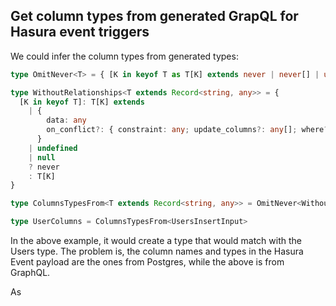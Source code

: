 ## Get column types from generated GrapQL for Hasura event triggers

We could infer the column types from generated types:

```ts
type OmitNever<T> = { [K in keyof T as T[K] extends never | never[] | undefined ? never : K]: T[K] }

type WithoutRelationships<T extends Record<string, any>> = {
  [K in keyof T]: T[K] extends
    | {
        data: any
        on_conflict?: { constraint: any; update_columns?: any[]; where?: any } | null
      }
    | undefined
    | null
    ? never
    : T[K]
}

type ColumnsTypesFrom<T extends Record<string, any>> = OmitNever<WithoutRelationships<T>>

type UserColumns = ColumnsTypesFrom<UsersInsertInput>
```

In the above example, it would create a type that would match with the Users type.
The problem is, the column names and types in the Hasura Event payload are the ones from Postgres, while the above is from GraphQL.

As
